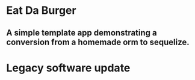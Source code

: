 # Eat Da Burger

## A simple template app demonstrating a conversion from a homemade orm to sequelize.

# Legacy software update
